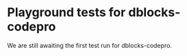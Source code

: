# Playground tests for dblocks-codepro
We are still awaiting the first test run for dblocks-codepro.
